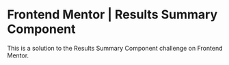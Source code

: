 # Frontend Mentor | Results Summary Component

This is a solution to the Results Summary Component challenge on Frontend Mentor. 
